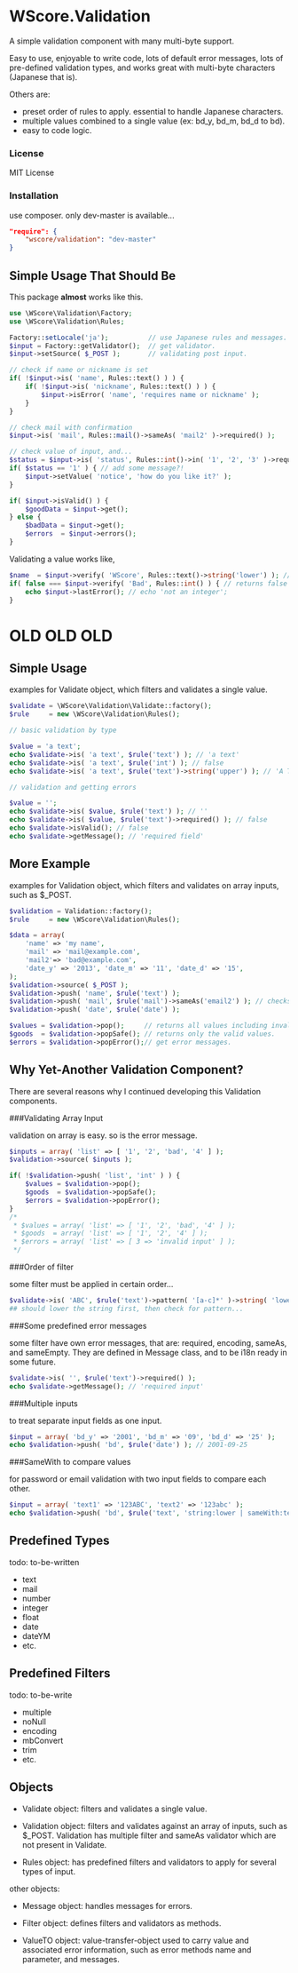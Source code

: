 WScore.Validation
=================

A simple validation component with many multi-byte support.

Easy to use, enjoyable to write code,
lots of default error messages,
lots of pre-defined validation types, and
works great with multi-byte characters (Japanese that is).

Others are:

*   preset order of rules to apply. essential to handle Japanese characters.
*   multiple values combined to a single value (ex: bd_y, bd_m, bd_d to bd).
*   easy to code logic.


### License

MIT License

### Installation

use composer. only dev-master is available...

```json
"require": {
    "wscore/validation": "dev-master"
}
```


Simple Usage That Should Be
---------------------------

This package **almost** works like this.

```php
use \WScore\Validation\Factory;
use \WScore\Validation\Rules;

Factory::setLocale('ja');          // use Japanese rules and messages.
$input = Factory::getValidator();  // get validator.
$input->setSource( $_POST );       // validating post input.

// check if name or nickname is set
if( !$input->is( 'name', Rules::text() ) ) {
    if( !$input->is( 'nickname', Rules::text() ) ) {
        $input->isError( 'name', 'requires name or nickname' );
    }
}

// check mail with confirmation
$input->is( 'mail', Rules::mail()->sameAs( 'mail2' )->required() );

// check value of input, and...
$status = $input->is( 'status', Rules::int()->in( '1', '2', '3' )->required() );
if( $status == '1' ) { // add some message?!
    $input->setValue( 'notice', 'how do you like it?' );
}

if( $input->isValid() ) {
    $goodData = $input->get();
} else {
    $badData = $input->get();
    $errors  = $input->errors();
}
```

Validating a value works like,

```php
$name  = $input->verify( 'WScore', Rules::text()->string('lower') ); // returns 'wscore'
if( false === $input->verify( 'Bad', Rules::int() ) { // returns false
    echo $input->lastError(); // echo 'not an integer';
}
```


OLD OLD OLD
===========

Simple Usage
------------

examples for Validate object, which filters and validates a single value. 

```php
$validate = \WScore\Validation\Validate::factory();
$rule     = new \WScore\Validation\Rules();

// basic validation by type

$value = 'a text';
echo $validate->is( 'a text', $rule('text') ); // 'a text'
echo $validate->is( 'a text', $rule('int') ); // false
echo $validate->is( 'a text', $rule('text')->string('upper') ); // 'A TEXT'

// validation and getting errors

$value = '';
echo $validate->is( $value, $rule('text') ); // ''
echo $validate->is( $value, $rule('text')->required() ); // false
echo $validate->isValid(); // false
echo $validate->getMessage(); // 'required field'
```


More Example
------------

examples for Validation object, which filters and validates on array inputs,
such as $_POST. 


```php
$validation = Validation::factory();
$rule     = new \WScore\Validation\Rules();

$data = array(
    'name' => 'my name',
    'mail' => 'mail@example.com',
    'mail2'=> 'bad@example.com',
    'date_y' => '2013', 'date_m' => '11', 'date_d' => '15',
);
$validation->source( $_POST );
$validation->push( 'name', $rule('text') );
$validation->push( 'mail', $rule('mail')->sameAs('email2') ); // checks against email2 input. 
$validation->push( 'date', $rule('date') );

$values = $validation->pop();     // returns all values including invalid ones.
$goods  = $validation->popSafe(); // returns only the valid values.
$errors = $validation->popError();// get error messages.
```

Why Yet-Another Validation Component?
-------------------------------------

There are several reasons why I continued developing this Validation components. 

###Validating Array Input

validation on array is easy. so is the error message. 

```php
$inputs = array( 'list' => [ '1', '2', 'bad', '4' ] );
$validation->source( $inputs );

if( !$validation->push( 'list', 'int' ) ) {
    $values = $validation->pop();
    $goods  = $validation->popSafe();
    $errors = $validation->popError();
}
/*
 * $values = array( 'list' => [ '1', '2', 'bad', '4' ] );
 * $goods  = array( 'list' => [ '1', '2', '4' ] );
 * $errors = array( 'list' => [ 3 => 'invalid input' ] );
 */
```

###Order of filter

some filter must be applied in certain order... 

```php
$validate->is( 'ABC', $rule('text')->pattern( '[a-c]*' )->string( 'lower' );
## should lower the string first, then check for pattern...
```

###Some predefined error messages

some filter have own error messages, 
that are: required, encoding, sameAs, and sameEmpty. 
They are defined in Message class, and to be i18n ready in some future.

```php
$validate->is( '', $rule('text')->required() );
echo $validate->getMessage(); // 'required input'
```

###Multiple inputs

to treat separate input fields as one input. 

```php
$input = array( 'bd_y' => '2001', 'bd_m' => '09', 'bd_d' => '25' );
echo $validation->push( 'bd', $rule('date') ); // 2001-09-25
```

###SameWith to compare values

for password or email validation with two input fields 
to compare each other. 

```php
$input = array( 'text1' => '123ABC', 'text2' => '123abc' );
echo $validation->push( 'bd', $rule('text', 'string:lower | sameWith:text2' ) ); // 123abc
```

Predefined Types
----------------

todo: to-be-written

*   text
*   mail
*   number
*   integer
*   float
*   date
*   dateYM
*   etc.

Predefined Filters
------------------

todo: to-be-write

*   multiple
*   noNull
*   encoding
*   mbConvert
*   trim
*   etc.

Objects
-------

*   Validate object:
    filters and validates a single value.

*   Validation object:
    filters and validates against an array of inputs, such as $_POST.
    Validation has multiple filter and sameAs validator which are not present in Validate.

*   Rules object:
    has predefined filters and validators to apply for several types of input.

other objects:

*   Message object:
    handles messages for errors. 

*   Filter object:
    defines filters and validators as methods. 

*   ValueTO object:
    value-transfer-object used to carry value and associated error information, 
    such as error methods name and parameter, and messages. 

